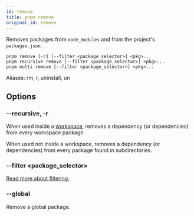 ```yaml
---
id: remove
title: pnpm remove
original_id: remove
---
```


Removes packages from `node_modules` and from the project's `packages.json`.

```text
pnpm remove [-r] [--filter <package_selector>] <pkg>...
pnpm recursive remove [--filter <package_selector>] <pkg>...
pnpm multi remove [--filter <package_selector>] <pkg>...
```

Aliases: rm, r, uninstall, un

## Options

### --recursive, -r

When used inside a [workspace](../workspaces.md), removes a dependency (or dependencies)
from every workspace package.

When used not inside a workspace, removes a dependency (or dependencies)
from every package found in subdirectories.

### --filter \<package_selector>

[Read more about filtering.](../filtering.md)

### --global

Remove a global package.
